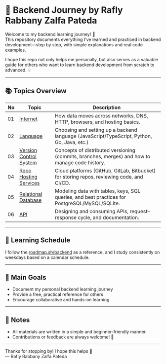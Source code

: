 # 🧠 Backend Journey by Rafly Rabbany Zalfa Pateda

Welcome to my backend learning journey! 🎯  
This repository documents everything I’ve learned and practiced in backend development—step by step, with simple explanations and real code examples.

I hope this repo not only helps me personally, but also serves as a valuable guide for others who want to learn backend development from scratch to advanced. 💡

---

## 📚 Topics Overview

| No  | Topic                                                 | Description                                                                                    |
| --- | ----------------------------------------------------- | ---------------------------------------------------------------------------------------------- |
| 01  | [Internet](./01-internet/)                            | How data moves across networks, DNS, HTTP, browsers, and hosting basics.                       |
| 02  | [Language](./02-language/)                            | Choosing and setting up a backend language (JavaScript/TypeScript, Python, Go, Java, etc.)     |
| 03  | [Version Control System](./03-version-control-system) | Concepts of distributed versioning (commits, branches, merges) and how to manage code history. |
| 04  | [Repo Hosting Services](./04-repo-hosting-services)   | Cloud platforms (GitHub, GitLab, Bitbucket) for storing repos, reviewing code, and CI/CD.      |
| 05  | [Relational Database](./05-relational-database/)      | Modeling data with tables, keys, SQL queries, and best practices for PostgreSQL/MySQL/SQLite.  |
| 06  | [API](./06-API/)                                      | Designing and consuming APIs, request–response cycle, and documentation.                       |

---

## 🔗 Learning Schedule

I follow the [roadmap.sh/backend](https://roadmap.sh/backend) as a reference, and I study consistently on weekdays based on a calendar schedule.

---

## 💪 Main Goals

- Document my personal backend learning journey
- Provide a free, practical reference for others
- Encourage collaborative and hands-on learning

---

## 📌 Notes

- All materials are written in a simple and beginner-friendly manner.
- Contributions or feedback are always welcome! 🙌

---

Thanks for stopping by! I hope this helps 🚀  
— Rafly Rabbany Zalfa Pateda
